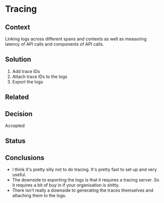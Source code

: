 # Tracing

## Context
Linking logs across different spans and contexts as well as measuring latency of API calls and components of API calls.

## Solution
1. Add trace IDs 
2. Attach trace IDs to the logs
3. Export the logs

## Related

## Decision
Accepted

## Status

## Conclusions
- I think it's pretty silly not to do tracing. It's pretty fast to set up and very useful.
- The downside to exporting the logs is that it requires a tracing server. So it requires a bit of buy in if your organisation is shitty. 
- There isn't really a downside to generating the traces themselves and attaching them to the logs. 
